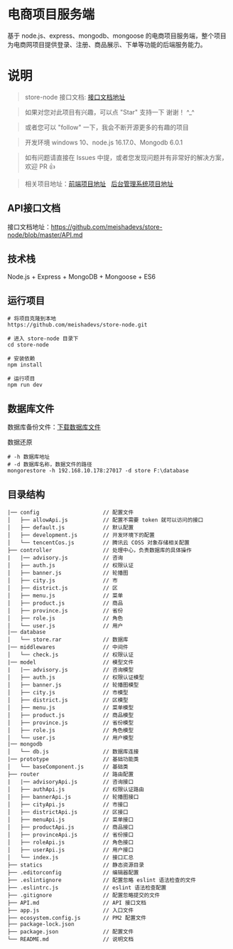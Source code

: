 # 电商项目服务端

基于 node.js、express、mongodb、mongoose 的电商项目服务端，整个项目为电商网项目提供登录、注册、商品展示、下单等功能的后端服务能力。

# 说明

> store-node 接口文档: [接口文档地址](https://github.com/meishadevs/store-node/blob/master/API.md) 

>  如果对您对此项目有兴趣，可以点 "Star" 支持一下 谢谢！ ^_^

>  或者您可以 "follow" 一下，我会不断开源更多的有趣的项目

>  开发环境 windows 10、node.js 16.17.0、Mongodb 6.0.1

>  如有问题请直接在 Issues 中提，或者您发现问题并有非常好的解决方案，欢迎 PR 👍

>  相关项目地址：[前端项目地址](https://github.com/meishadevs/store-vue) &nbsp; [后台管理系统项目地址](https://github.com/meishadevs/store-admin)

## API接口文档

接口文档地址：https://github.com/meishadevs/store-node/blob/master/API.md

## 技术栈

Node.js + Express + MongoDB + Mongoose + ES6

## 运行项目

```
# 将项目克隆到本地
https://github.com/meishadevs/store-node.git

# 进入 store-node 目录下
cd store-node

# 安装依赖
npm install

# 运行项目
npm run dev
```

## 数据库文件

数据库备份文件：[下载数据库文件](https://raw.githubusercontent.com/meishadevs/store-node/master/database/store.rar)

数据还原
```
# -h 数据库地址
# -d 数据库名称，数据文件的路径
mongorestore -h 192.168.10.178:27017 -d store F:\database
```

## 目录结构

```  
|── config                    // 配置文件
│   ├── allowApi.js           // 配置不需要 token 就可以访问的接口
│   ├── default.js            // 默认配置
│   ├── development.js        // 开发环境下的配置
│   └── tencentCos.js         // 腾讯云 COSS 对象存储相关配置
├── controller                // 处理中心，负责数据库的具体操作
|   |── advisory.js           // 咨询
│   ├── auth.js               // 权限认证
│   ├── banner.js             // 轮播图
│   ├── city.js               // 市
│   ├── district.js           // 区
│   ├── menu.js               // 菜单
│   ├── product.js            // 商品
│   ├── province.js           // 省份
│   ├── role.js               // 角色
│   └── user.js               // 用户
|── database                 
│   └── store.rar             // 数据库
|── middlewares               // 中间件
│   └── check.js              // 权限认证
|── model                     // 模型文件
|   |── advisory.js           // 咨询模型
│   ├── auth.js               // 权限认证模型
│   ├── banner.js             // 轮播图模型
│   ├── city.js               // 市模型
│   ├── district.js           // 区模型
│   ├── menu.js               // 菜单模型
│   ├── product.js            // 商品模型
│   ├── province.js           // 省份模型
│   ├── role.js               // 角色模型
│   └── user.js               // 用户模型
|── mongodb                
│   └── db.js                 // 数据库连接
|── prototype                 // 基础功能类
│   └── baseComponent.js      // 基础类
├── router                    // 路由配置
|   |── advisoryApi.js        // 咨询接口
│   ├── authApi.js            // 权限认证路由
│   ├── bannerApi.js          // 轮播图接口
│   ├── cityApi.js            // 市接口
│   ├── districtApi.js        // 区接口
│   ├── menuApi.js            // 菜单接口
│   ├── productApi.js         // 商品接口
│   ├── provinceApi.js        // 省份接口
│   ├── roleApi.js            // 角色接口
│   ├── userApi.js            // 用户接口
│   └── index.js              // 接口汇总
├── statics                   // 静态资源目录
├── .editorconfig             // 编辑器配置
├── .eslintignore             // 配置忽略 eslint 语法检查的文件
├── .eslintrc.js              // eslint 语法检查配置
├── .gitignore                // 配置忽略提交的文件
├── API.md                    // API 接口文档
├── app.js                    // 入口文件
├── ecosystem.config.js       // PM2 配置文件
├── package-lock.json        
├── package.json              // 配置文件
└── README.md                 // 说明文档
```
